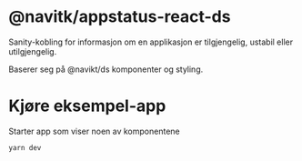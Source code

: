 # @navitk/appstatus-react-ds

Sanity-kobling for informasjon om en applikasjon er tilgjengelig, ustabil eller utilgjengelig.

Baserer seg på @navikt/ds komponenter og styling.

# Kjøre eksempel-app

Starter app som viser noen av komponentene

```
yarn dev
```
